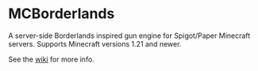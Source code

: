 MCBorderlands
===
A server-side Borderlands inspired gun engine for Spigot/Paper Minecraft servers.
Supports Minecraft versions 1.21 and newer.

See the [wiki](https://github.com/HannahSchellekens/MCBorderlands/wiki) for more info.